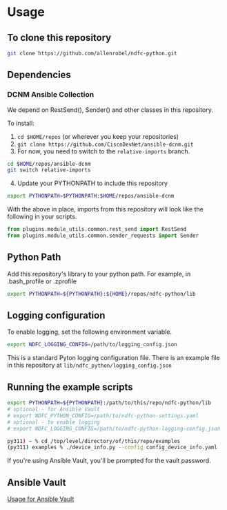 # Usage

## To clone this repository

```bash
git clone https://github.com/allenrobel/ndfc-python.git
```

## Dependencies


### DCNM Ansible Collection

We depend on RestSend(), Sender() and other classes in this repository.

To install:

1. ``cd $HOME/repos`` (or wherever you keep your repositories)
2. ``git clone https://github.com/CiscoDevNet/ansible-dcnm.git``
3. For now, you need to switch to the ``relative-imports`` branch.

```bash
cd $HOME/repos/ansible-dcnm
git switch relative-imports
```

4. Update your PYTHONPATH to include this repository

```bash
export PYTHONPATH=$PYTHONPATH:$HOME/repos/ansible-dcnm
```

With the above in place, imports from this repository will look like the following in your scripts.

```python
from plugins.module_utils.common.rest_send import RestSend
from plugins.module_utils.common.sender_requests import Sender
```

<!---
Commenting this section out until we have replaced the fabric scripts and libraries...

## Fabric Characteristics

The characteristics of the child/site fabrics are as follows (see also the included PDF for a topology).

1. 2 Spine acting as Route Reflectors for all Leaf and Border Gateway
2. 4 Leaf / VTEP (2 VPC pairs using fabric-peering for their virtual peer-link)
3. 2 Border Gateway / VTEP
4. 2 VRF: v1 and v2
5. L3 (ipv4 / ipv6) connectivity between VRF v1 and v2 (import/export of route-targets)
6. L2 connectivity within each VRF
7. OSPF underlay
8. VXLAN/EVPN Replication Mode: Ingress

Spines and Leafs can be added/removed by updating the Common Role Variables described below.

-->


## Python Path

Add this repository's library to your python path.  For example, in .bash_profile or .zprofile

```bash
export PYTHONPATH=${PYTHONPATH}:${HOME}/repos/ndfc-python/lib
```

## Logging configuration

To enable logging, set the following environment variable.

```bash
export NDFC_LOGGING_CONFIG=/path/to/logging_config.json
```

This is a standard Pyton logging configuration file.  There is an example
file in this repository at ``lib/ndfc_python/logging_config.json``

## Running the example scripts

```bash
export PYTHONPATH=${PYTHONPATH}:/path/to/this/repo/ndfc-python/lib
# optional - for Ansible Vault
# export NDFC_PYTHON_CONFIG=/path/to/ndfc-python-settings.yaml
# optional - to enable logging
# export NDFC_LOGGING_CONFIG=/path/to/ndfc-python-logging-config.json

py311) ~ % cd /top/level/directory/of/this/repo/examples
(py311) examples % ./device_info.py --config config_device_info.yaml
```

If you're using Ansible Vault, you'll be prompted for the vault password.

## Ansible Vault
[Usage for Ansible Vault](ansible_vault.md)
